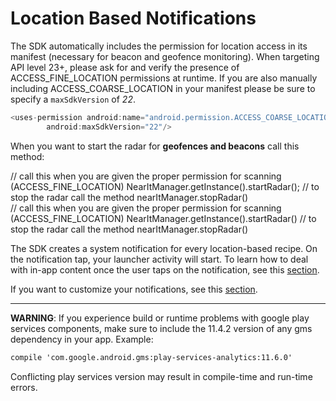 # Location Based Notifications

The SDK automatically includes the permission for location access in its manifest (necessary for beacon and geofence monitoring). When targeting API level 23+, please ask for and verify the presence of ACCESS_FINE_LOCATION permissions at runtime.
If you are also manually including ACCESS_COARSE_LOCATION in your manifest please be sure to specify a `maxSdkVersion` of _22_.
```java
<uses-permission android:name="android.permission.ACCESS_COARSE_LOCATION"
        android:maxSdkVersion="22"/>
```

When you want to start the radar for **geofences and beacons** call this method:

<div class="code-java">
// call this when you are given the proper permission for scanning (ACCESS_FINE_LOCATION)
NearItManager.getInstance().startRadar();
// to stop the radar call the method nearItManager.stopRadar()
</div>
<div class="code-kotlin">
// call this when you are given the proper permission for scanning (ACCESS_FINE_LOCATION)
NearItManager.getInstance().startRadar()
// to stop the radar call the method nearItManager.stopRadar()
</div>

The SDK creates a system notification for every location-based recipe. On the notification tap, your launcher activity will start.
To learn how to deal with in-app content once the user taps on the notification, see this [section](in-app-content.md).

If you want to customize your notifications, see this [section](custom-bkg-notification.md).

___
**WARNING**: If you experience build or runtime problems with google play services components, make sure to include the 11.4.2 version of any gms dependency in your app. Example:
```xml
compile 'com.google.android.gms:play-services-analytics:11.6.0'
```
Conflicting play services version may result in compile-time and run-time errors.
